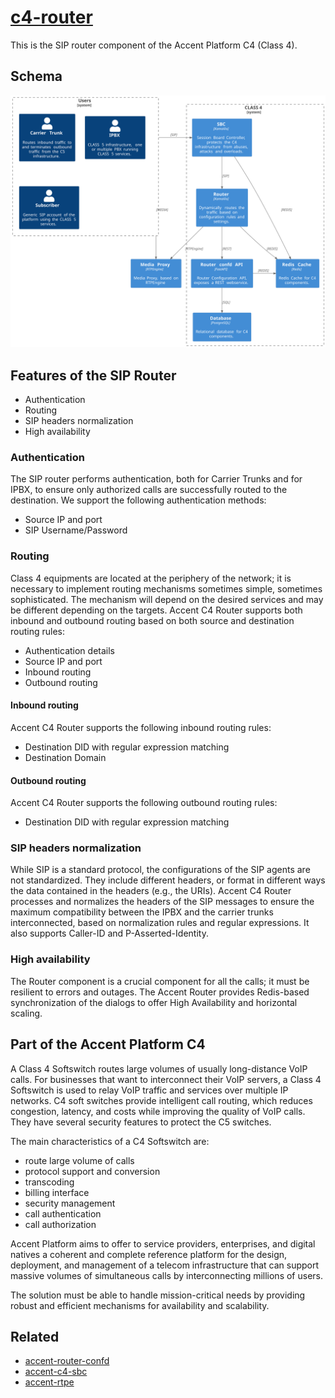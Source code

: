 # [c4-router](https://github/ryanwclark1/accent-c4-router)

This is the SIP router component of the Accent Platform C4 (Class 4).

## Schema

![C4 schema](diagram-c4.svg)

## Features of the SIP Router

* Authentication
* Routing
* SIP headers normalization
* High availability

### Authentication

The SIP router performs authentication, both for Carrier Trunks and for IPBX, to ensure only authorized calls are successfully routed to the destination.
We support the following authentication methods:

* Source IP and port
* SIP Username/Password

### Routing

Class 4 equipments are located at the periphery of the network; it is necessary to implement routing mechanisms sometimes simple, sometimes sophisticated. The mechanism will depend on the desired services and may be different depending on the targets. Accent C4 Router supports both inbound and outbound routing based on both source and destination routing rules:

* Authentication details
* Source IP and port
* Inbound routing
* Outbound routing

#### Inbound routing

Accent C4 Router supports the following inbound routing rules:

* Destination DID with regular expression matching
* Destination Domain

#### Outbound routing

Accent C4 Router supports the following outbound routing rules:

* Destination DID with regular expression matching

### SIP headers normalization

While SIP is a standard protocol, the configurations of the SIP agents are not standardized. They include different headers, or format in different ways the data contained in the headers (e.g., the URIs). Accent C4 Router processes and normalizes the headers of the SIP messages to ensure the maximum compatibility between the IPBX and the carrier trunks interconnected, based on normalization rules and regular expressions. It also supports Caller-ID and P-Asserted-Identity.

### High availability

The Router component is a crucial component for all the calls; it must be resilient to errors and outages. The Accent Router provides Redis-based synchronization of the dialogs to offer High Availability and horizontal scaling.

## Part of the Accent Platform C4

A Class 4 Softswitch routes large volumes of usually long-distance VoIP calls. For businesses that want to interconnect their VoIP servers, a Class 4 Softswitch is used to relay VoIP traffic and services over multiple IP networks. C4 soft switches provide intelligent call routing, which reduces congestion, latency, and costs while improving the quality of VoIP calls. They have several security features to protect the C5 switches.

The main characteristics of a C4 Softswitch are:

* route large volume of calls
* protocol support and conversion
* transcoding
* billing interface
* security management
* call authentication
* call authorization

Accent Platform aims to offer to service providers, enterprises, and digital natives a coherent and complete reference platform for the design, deployment, and management of a telecom infrastructure that can support massive volumes of simultaneous calls by interconnecting millions of users.

The solution must be able to handle mission-critical needs by providing robust and efficient mechanisms for availability and scalability.

## Related

* [accent-router-confd](router-confd.html)
* [accent-c4-sbc](c4-sbc.html)
* [accent-rtpe](rtpe-config.html)
